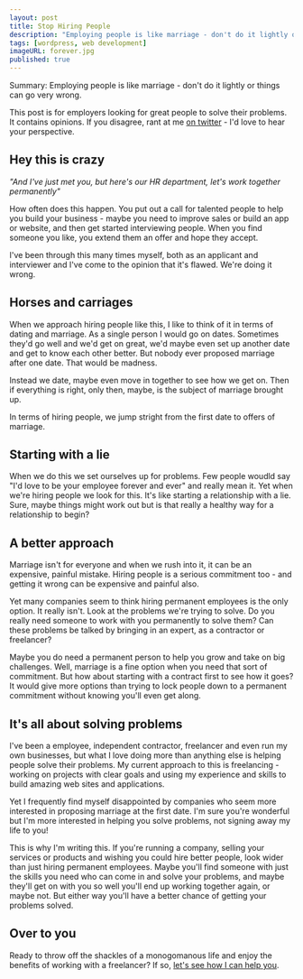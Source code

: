 ```yaml
---
layout: post
title: Stop Hiring People
description: "Employing people is like marriage - don't do it lightly or things can go very wrong."
tags: [wordpress, web development]
imageURL: forever.jpg
published: true
---
```


Summary: Employing people is like marriage - don't do it lightly or things can go very wrong.

This post is for employers looking for great people to solve their problems. It contains opinions. If you disagree, rant at me [on twitter](https://twitter.com/donovanh) - I'd love to hear your perspective.

## Hey this is crazy

*"And I've just met you, but here's our HR department, let's work together permanently"*

How often does this happen. You put out a call for talented people to help you build your business - maybe you need to improve sales or build an app or website, and then get started interviewing people. When you find someone you like, you extend them an offer and hope they accept. 

I've been through this many times myself, both as an applicant and interviewer and I've come to the opinion that it's flawed. We're doing it wrong.

## Horses and carriages

When we approach hiring people like this, I like to think of it in terms of dating and marriage. As a single person I would go on dates. Sometimes they'd go well and we'd get on great, we'd maybe even set up another date and get to know each other better. But nobody ever proposed marriage after one date. That would be madness.

Instead we date, maybe even move in together to see how we get on. Then if everything is right, only then, maybe, is the subject of marriage brought up.

In terms of hiring people, we jump stright from the first date to offers of marriage.

## Starting with a lie

When we do this we set ourselves up for problems. Few people woudld say "I'd love to be your employee forever and ever" and really mean it. Yet when we're hiring people we look for this. It's like starting a relationship with a lie. Sure, maybe things might work out but is that really a healthy way for a relationship to begin?

## A better approach

Marriage isn't for everyone and when we rush into it, it can be an expensive, painful mistake. Hiring people is a serious commitment too - and getting it wrong can be expensive and painful also.

Yet many companies seem to think hiring permanent employees is the only option. It really isn't. Look at the problems we're trying to solve. Do you really need someone to work with you permanently to solve them? Can these problems be talked by bringing in an expert, as a contractor or freelancer? 

Maybe you do need a permanent person to help you grow and take on big challenges. Well, marriage is a fine option when you need that sort of commitment. But how about starting with a contract first to see how it goes? It would give more options than trying to lock people down to a permanent commitment without knowing you'll even get along.

## It's all about solving problems

I've been a employee, independent contractor, freelancer and even run my own businesses, but what I love doing more than anything else is helping people solve their problems. My current approach to this is freelancing - working on projects with clear goals and using my experience and skills to build amazing web sites and applications. 

Yet I frequently find myself disappointed by companies who seem more interested in proposing marriage at the first date. I'm sure you're wonderful but I'm more interested in helping you solve problems, not signing away my life to you!

This is why I'm writing this. If you're running a company, selling your services or products and wishing you could hire better people, look wider than just hiring permanent employees. Maybe you'll find someone with just the skills you need who can come in and solve your problems, and maybe they'll get on with you so well you'll end up working together again, or maybe not. But either way you'll have a better chance of getting your problems solved.

## Over to you

Ready to throw off the shackles of a monogomanous life and enjoy the benefits of working with a freelancer? If so, <a href="/hire/">let's see how I can help you</a>.
